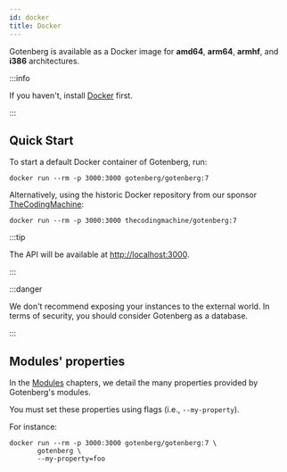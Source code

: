 ```yaml
---
id: docker
title: Docker
---
```


Gotenberg is available as a Docker image for **amd64**, **arm64**, **armhf**, and **i386** architectures.

:::info

If you haven't, install [Docker](https://docs.docker.com/get-docker/) first. 

:::

## Quick Start

To start a default Docker container of Gotenberg, run:

```
docker run --rm -p 3000:3000 gotenberg/gotenberg:7
```

Alternatively, using the historic Docker repository from our sponsor [TheCodingMachine](https://www.thecodingmachine.com):

```
docker run --rm -p 3000:3000 thecodingmachine/gotenberg:7
```

:::tip

The API will be available at [http://localhost:3000](http://localhost:3000).

:::

:::danger

We don't recommend exposing your instances to the external world. In terms of security, you should consider Gotenberg 
as a database.

:::

## Modules' properties

In the [Modules](../modules/api) chapters, we detail the many properties provided by Gotenberg's modules.

You must set these properties using flags (i.e., `--my-property`). 

For instance:

```
docker run --rm -p 3000:3000 gotenberg/gotenberg:7 \
       gotenberg \
       --my-property=foo
```


